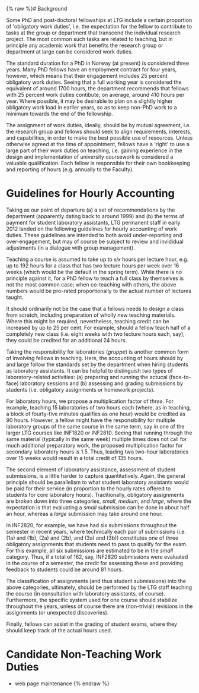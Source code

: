 {% raw %}# Background

Some PhD and post-doctoral fellowships at LTG include a certain
proportion of 'obligatory work duties', i.e. the expectation for the
fellow to contribute to tasks at the group or department that transcend
the individual research project. The most common such tasks are related
to teaching, but in principle any academic work that benefits the
research group or department at large can be considered work duties.

The standard duration for a PhD in Norway (at present) is considered
three years. Many PhD fellows have an employment contract for four
years, however, which means that their engagement includes 25 percent
obligatory work duties. Seeing that a full working year is considered
the equivalent of around 1700 hours, the department recommends that
fellows with 25 percent work duties contibute, on average, around 410
hours per year. Where possible, it may be desirable to plan on a
slightly higher obligatory work load in earlier years, so as to keep
non-PhD work to a minimum towards the end of the fellowship.

The assignment of work duties, ideally, should be by mutual agreement,
i.e. the research group and fellows should seek to align requirements,
interests, and capabilities, in order to make the best possible use of
resources. Unless otherwise agreed at the time of appointment, fellows
have a 'right' to use a large part of their work duties on teaching,
i.e. gaining experience in the design and implementation of university
coursework is considered a valuable qualification. Each fellow is
responsible for their own bookkeeping and reporting of hours (e.g.
annually to the Faculty).

# Guidelines for Hourly Accounting

Taking as our point of departure (a) a set of recommendations by the
department (apparently dating back to around 1999) and (b) the terms of
payment for student laboratory assistants, LTG permanent staff in early
2012 landed on the following guidelines for hourly accounting of work
duties. These guidelines are intended to both avoid under-reporting and
over-engagement, but may of course be subject to review and invididual
adjustments (in a dialogue with group management).

Teaching a course is assumed to take up to *six* hours per lecture hour,
e.g. up to 192 hours for a class that has two lecture hours per week
over 16 weeks (which would be the default in the spring term). While
there is no principle against it, for a PhD fellow to teach a full class
by themselves is not the most common case; when co-teaching with others,
the above numbers would be pro-rated proportionally to the actual number
of lectures taught.

It should ordinarily not be the case that a fellows needs to design a
class from scratch, including preparation of wholly new teaching
materials. Where this might be required, nevertheless, teaching credit
can be increased by up to 25 per cent. For example, should a fellow
teach half of a completely new class (i.e. eight weeks with two lecture
hours each, say), they could be credited for an additional 24 hours.

Taking the responsibility for laboratories (*gruppe*) is another common
form of involving fellows in teaching. Here, the accounting of hours
should by and large follow the standards set by the department when
hiring students as laboratory assistants. It can be helpful to
distinguish two types of laboratory-related activities: (a) preparing
and running the actucal (face-to-face) laboratory sessions and (b)
assessing and grading submissions by students (i.e. obligatory
assignments or homework projects).

For laboratory hours, we propose a multiplication factor of *three*. For
example, teaching 15 laboratories of two hours each (where, as in
teaching, a block of fourty-five minutes qualifies as one hour) would be
credited as 90 hours. However, a fellow might have the responsibility
for multiple laboratory groups of the same course in the same term, say
in one of the larger LTG courses like INF1820 or INF2810. Seeing that
running through the same material (typically in the same week) multiple
times does not call for much additional preparatory work, the proposed
multiplication factor for secondary laboratory hours is 1.5. Thus,
leading two two-hour laboratories over 15 weeks would result in a total
credit of 135 hours.

The second element of laboratory assistance, assessment of student
submissions, is a little harder to capture quantitatively. Again, the
general principle should be parallelism to what student laboratory
assistants would be paid for their service (in proportion to the hourly
rates offered to students for core laboratory hours). Traditionally,
obligatory assignments are broken down into three categories, *small*,
*medium*, and *large*, where the expectation is that evaluating a
*small* submission can be done in about half an hour, whereas a *large*
submission may take around one hour.

In INF2820, for example, we have had six submissions throughout the
semester in recent years, where technically each pair of submissions
(i.e. (1a) and (1b), (2a) and (2b), and (3a) and (3b)) constitutes one
of three obligatory assignments that students need to pass to qualify
for the exam. For this example, all six submissions are estimated to be
in the *small* category. Thus, if a total of 162, say, INF2820
submissions were evaluated in the course of a semester, the credit for
assessing these and providing feedback to students could be around 81
hours.

The classification of assignments (and thus student submissions) into
the above categories, ultimately, should be performed by the LTG staff
teaching the course (in consultation with laboratory assistants, of
course). Furthermore, the specific system used for one course should
stabilize throughout the years, unless of course there are (non-trivial)
revisions in the assignments (or unexpected discoveries).

Finally, fellows can assist in the grading of student exams, where they
should keep track of the actual hours used.

# Candidate Non-Teaching Work Duties

- web page maintenance
<update date omitted for speed>{% endraw %}